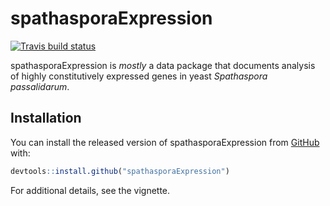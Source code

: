 # spathasporaExpression

<!-- badges: start -->
[![Travis build status](https://travis-ci.org/bzunar/spathasporaExpression.svg?branch=master)](https://travis-ci.org/bzunar/spathasporaExpression)
<!-- badges: end -->

spathasporaExpression is *mostly* a data package that documents analysis of highly constitutively expressed genes in yeast *Spathaspora passalidarum*.

## Installation

You can install the released version of spathasporaExpression from [GitHub]() with:

``` r
devtools::install.github("spathasporaExpression")
```
For additional details, see the vignette.


